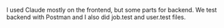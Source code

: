 I used Claude mostly on the frontend, but some parts for backend.
We test backend with Postman and I also did job.test and user.test files.
